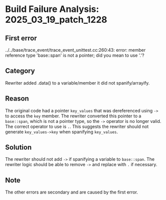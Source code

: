 # Build Failure Analysis: 2025_03_19_patch_1228

## First error

../../base/trace_event/trace_event_unittest.cc:260:43: error: member reference type 'base::span<const JsonKeyValue>' is not a pointer; did you mean to use '.'?

## Category
Rewriter added .data() to a variable/member it did not spanify/arrayify.

## Reason
The original code had a pointer `key_values` that was dereferenced using `->` to access the `key` member. The rewriter converted this pointer to a `base::span`, which is not a pointer type, so the `->` operator is no longer valid. The correct operator to use is `.`. This suggests the rewriter should not generate `key_values->key` when spanifying `key_values`.

## Solution
The rewriter should not add `->` if spanifying a variable to `base::span`. The rewriter logic should be able to remove `->` and replace with `.` if necessary.

## Note
The other errors are secondary and are caused by the first error.